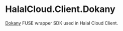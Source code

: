 ﻿# HalalCloud.Client.Dokany

[Dokany] FUSE wrapper SDK used in Halal Cloud Client.

[Dokany]: https://github.com/dokan-dev/dokany
